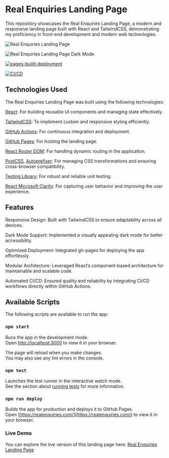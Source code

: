 # Real Enquiries Landing Page

This repository showcases the Real Enquiries Landing Page, a modern and responsive landing page built with React and TailwindCSS, demonstrating my proficiency in front-end development and modern web technologies.

![Real Enquiries Landing Page](https://github.com/codeitamarjr/CRMRE-react-landing/blob/master/public/Real-Enquiries.png?raw=true "Real Enquiries Landing Page")

![Real Enquiries Landing Page Dark Mode](https://github.com/codeitamarjr/CRMRE-React-Landing/blob/master/public/Real-Enquiries-Dark.png?raw=true "Real Enquiries Landing Page Dark Mode")

[![pages-build-deployment](https://github.com/codeitamarjr/CRMRE-React-Landing/actions/workflows/pages/pages-build-deployment/badge.svg)](https://github.com/codeitamarjr/CRMRE-React-Landing/actions/workflows/pages/pages-build-deployment)

[![CI/CD](https://github.com/codeitamarjr/CRMRE-React-Landing/actions/workflows/ci.yml/badge.svg?branch=master)](https://github.com/codeitamarjr/CRMRE-React-Landing/actions/workflows/ci.yml)

## Technologies Used

The Real Enquiries Landing Page was built using the following technologies:

[React](https://reactjs.org/): For building reusable UI components and managing state effectively.

[TailwindCSS](https://tailwindcss.com/): To implement custom and responsive styling efficiently.

[GitHub Actions](https://github.com/features/actions): For continuous integration and deployment.

[GitHub Pages](https://pages.github.com/): For hosting the landing page.

[React Router DOM](https://reactrouter.com/): For handling dynamic routing in the application.

[PostCSS](https://postcss.org/), [Autoprefixer](https://autoprefixer.github.io/): For managing CSS transformations and ensuring cross-browser compatibility.

[Testing Library](https://testing-library.com/): For robust and reliable unit testing.

[React Microsoft Clarity](https://www.npmjs.com/package/react-microsoft-clarity): For capturing user behavior and improving the user experience.

## Features

Responsive Design: Built with TailwindCSS to ensure adaptability across all devices.

Dark Mode Support: Implemented a visually appealing dark mode for better accessibility.

Optimized Deployment: Integrated gh-pages for deploying the app effortlessly.

Modular Architecture: Leveraged React’s component-based architecture for maintainable and scalable code.

Automated CI/CD: Ensured quality and reliability by integrating CI/CD workflows directly within GitHub Actions.

## Available Scripts

The following scripts are available to run the app:

### `npm start`

Runs the app in the development mode.\
Open [http://localhost:3000](http://localhost:3000) to view it in your browser.

The page will reload when you make changes.\
You may also see any lint errors in the console.

### `npm test`

Launches the test runner in the interactive watch mode.\
See the section about [running tests](https://facebook.github.io/create-react-app/docs/running-tests) for more information.

### `npm run deploy`

Builds the app for production and deploys it to GitHub Pages.\
Open [https://realenquiries.com/](https://realenquiries.com/) to view it in your browser.

### Live Demo

You can explore the live version of this landing page here: [Real Enquiries Landing Page](https://realenquiries.com/)
